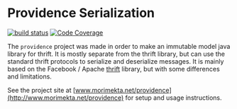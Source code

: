 Providence Serialization 
========================

[![build status](https://travis-ci.org/morimekta/providence.svg?branch=master)](https://travis-ci.org/morimekta/providence)
[![Code Coverage](https://img.shields.io/codecov/c/github/morimekta/providence.svg)](https://codecov.io/github/morimekta/providence?branch=master)

The `providence` project was made in order to make an immutable model java
library for thrift. It is mostly separate from the thrift library, but can use
the standard thrift protocols to serialize and deserialize messages. It is mainly
based on the Facebook / Apache [thrift](https://thrift.apache.org/) library,
but with some differences and limitations.

See the project site at [www.morimekta.net/providence](http://www.morimekta.net/providence)
for setup and usage instructions.
